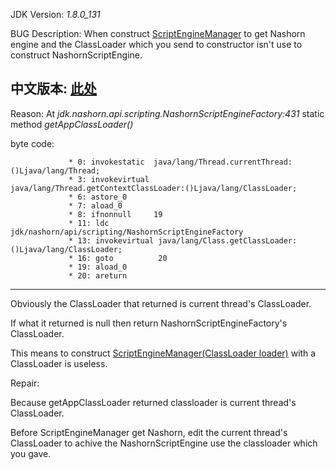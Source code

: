 JDK Version:  _1.8.0_131_

BUG Description: When construct [ScriptEngineManager](https://docs.oracle.com/javase/8/docs/api/javax/script/ScriptEngineManager.html) to get Nashorn engine and the ClassLoader which you send to constructor isn't use to construct NashornScriptEngine.

中文版本: [此处](https://coding.net/u/Bryan_lzh/p/JDK8-Nashorn-BUG/git)
---
Reason: 
At _jdk.nashorn.api.scripting.NashornScriptEngineFactory:431_ static method *getAppClassLoader()*

byte code: 
```
             * 0: invokestatic  java/lang/Thread.currentThread:()Ljava/lang/Thread;
             * 3: invokevirtual java/lang/Thread.getContextClassLoader:()Ljava/lang/ClassLoader;
             * 6: astore_0
             * 7: aload_0
             * 8: ifnonnull     19
             * 11: ldc           jdk/nashorn/api/scripting/NashornScriptEngineFactory
             * 13: invokevirtual java/lang/Class.getClassLoader:()Ljava/lang/ClassLoader;
             * 16: goto          20
             * 19: aload_0
             * 20: areturn
```
---
Obviously the ClassLoader that returned is current thread's ClassLoader.

If what it returned is null then return NashornScriptEngineFactory's ClassLoader.

This means to construct [ScriptEngineManager(ClassLoader loader)](https://docs.oracle.com/javase/8/docs/api/javax/script/ScriptEngineManager.html#ScriptEngineManager-java.lang.ClassLoader-) with a ClassLoader is useless.

Repair: 

Because getAppClassLoader returned classloader is current thread's ClassLoader.

Before ScriptEngineManager get Nashorn, edit the current thread's ClassLoader to achive the NashornScriptEngine use the classloader which you gave.

